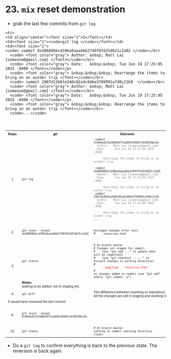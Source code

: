 # 23. `mix` reset demonstration

* grab the last few commits from `git log`

<table><tbody>
  <tr>
    <th><font size="1">Steps</font></th>	
    <th><font size="1">git</font></th>	    
    <th><font size="1">Outcome</font></th>	    
    <th><font size="1">Notes</font></th>	            
  </tr>
  <tr>
    <td align="center"><font size="1">1</font></td>
    <td><font size="1"><code>git log</code></font></td>
    <td><font size="1">
      <code> commit 5c86ebd1fb2484447faa89bfd584fc634559bc6e </code></br>
      <code> <font color="gray"> Author: &nbsp; Matt Lai {someone@gmail.com} </font></code></br>
      <code> <font color="gray"> Date:   &nbsp;&nbsp; Tue Jun 19 22:21:49 2015 -0400 </font></code></p>      
      <code> <font color="gray"> &nbsp;&nbsp;&nbsp; Rearrange the items to bring on an outdoor trip </font></code> </p>
      <code> commit da38660bbcd206a9aaa4bb2749f0fd25d621c2a02 </code></br>
      <code> <font color="gray"> Author: &nbsp; Matt Lai {someone@gmail.com} </font></code></br>
      <code> <font color="gray"> Date:   &nbsp;&nbsp; Tue Jun 19 17:25:05 2015 -0400 </font></code></p>      
      <code> <font color="gray"> &nbsp;&nbsp;&nbsp; Rearrange the items to bring on an outdor trip </font></code></br>
      <code> commit 2907d12603a340c02a4c846e3709991a7d0c21b9  </code></br>
      <code> <font color="gray"> Author: &nbsp; Matt Lai {someone@gmail.com} </font></code></br>
      <code> <font color="gray"> Date:   &nbsp;&nbsp; Tue Jun 19 17:25:05 2015 -0400 </font></code></p>      
      <code> <font color="gray"> &nbsp;&nbsp;&nbsp; Rearrange the items to bring on an outdor trip </font></code></br>
      <code>...</code>
    </font></td>
    <td><font size="1"></font></td>            
  </tr>
  <tr>
    <td align="center"><font size="1">2</font></td>
    <td><font size="1"><code>git reset --mixed da38660bbcd206a9aaa4bb2749f0fd25d621c2a02 </code></font></td>
    <td><font size="1">
      <code>Unstaged changes after rest:</code></br>
      <code>M &nbsp;&nbsp;&nbsp; resources.html</code>      
    </font></td>
    <td><font size="1">It is telling us when something is unstaged. </font></td>            
  </tr>  
  <tr>
    <td align="center" rowspan="2"><font size="1">3</font></td>
    <td><font size="1"><code>git status</code></font></td>
    <td><font size="1">	  
      <code># On branch master</code></br>
      <code># Changes not staged for commit:</code></br>
      <code># &nbsp;&nbsp; (use "git add <file>..." to update what will be committed)</code></br>
      <code># &nbsp;&nbsp; (use "git checkout -- <file>..." to discard changes in working directory)</code></br>
      <code>#</code></br>
      <code> <font color="red">&nbsp;&nbsp;&nbsp;&nbsp;&nbsp; modified: &nbsp; resources.html </font></code></br>
      <code># </code></br>
      <code>no changes added to commit (use "git add" and/or "git commit -a")</code>
   </font></td> 
    <td><font size="1"> </font></td>            
  </tr>   
  <tr>
    <td colspan="3"><font size="1">
     <b>Notes:</b></br>
     waiting to be added. not in staging yet. 
    </font></td>    
  </tr>  
  
  <tr>
    <td align="center"><font size="1">4</font></td>
    <td><font size="1"><code>git diff </code></font></td>
    <td colspan="2"><font size="1">
      The difference between (working vs repository). </br>
      All the changes are still in staging and working directory.
    </font></td>            
  </tr>   
  
    <tr>
    <td align="center"><font size="1">5</font></td>
    <td><font size="1"><code>git log </code></font></td>
    <td><font size="1">	  
    <code> commit da38660bbcd206a9aaa4bb2749f0fd25d621c2a02 </code></br>
      <code> <font color="gray"> Author: &nbsp; Matt Lai {someone@gmail.com} </font></code></br>
      <code> <font color="gray"> Date:   &nbsp;&nbsp; Tue Jun 19 17:25:05 2015 -0400 </font></code></p>      
      <code> <font color="gray"> &nbsp;&nbsp;&nbsp; Rearrange the items to bring on an outdor trip </font></code></br>
      <code> commit 2907d12603a340c02a4c846e3709991a7d0c21b9  </code></br>
      <code> <font color="gray"> Author: &nbsp; Matt Lai {someone@gmail.com} </font></code></br>
      <code> <font color="gray"> Date:   &nbsp;&nbsp; Tue Jun 19 17:25:05 2015 -0400 </font></code></p>      
      <code> <font color="gray"> &nbsp;&nbsp;&nbsp; Rearrange the items to bring on an outdor trip </font></code></br>
      <code>...</code>
   </font></td>     
    <td colspan="2"><font size="1"> It would have removed the last commit. </font></td>            
  </tr>   
  <tr>
    <td align="center"><font size="1">6</font></td>
    <td><font size="1"><code>git reset --mixed 5c86ebd1fb2484447faa89bfd584fc634559bc6e </code></font></td>
   <td><font size="1">	      </font></td>	 
    <td><font size="1"> You can still go back, but make sure it is <code>mixed</code>.  </font></td>            
  </tr>  
  <tr>
    <td align="center"><font size="1">10</font></td>
    <td><font size="1"><code>git status</code></font></td>
   <td><font size="1">	  
      <code># On branch master</code></br>
      <code>nothing to commit (working directory clean) </code>
    </font></td>
    <td><font size="1"></font></td>            
  </tr>  
  </tbody></table>

* Do a `git log` to confirm everything is back to the previous state. The reversion is back again.


